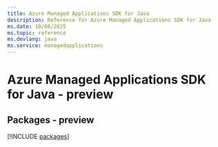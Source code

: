 ```yaml
---
title: Azure Managed Applications SDK for Java
description: Reference for Azure Managed Applications SDK for Java
ms.date: 10/08/2025
ms.topic: reference
ms.devlang: java
ms.service: managedapplications
---
```

# Azure Managed Applications SDK for Java - preview
## Packages - preview
[!INCLUDE [packages](managed-applications-index.md)]